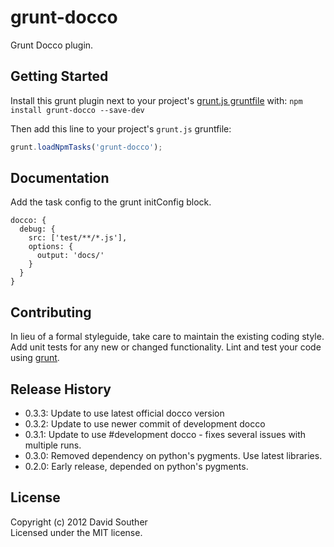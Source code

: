 # grunt-docco

Grunt Docco plugin.

## Getting Started
Install this grunt plugin next to your project's [grunt.js gruntfile][getting_started] with: `npm install grunt-docco --save-dev`

Then add this line to your project's `grunt.js` gruntfile:

```javascript
grunt.loadNpmTasks('grunt-docco');
```

[grunt]: https://github.com/cowboy/grunt
[getting_started]: https://github.com/cowboy/grunt/blob/master/docs/getting_started.md

## Documentation

Add the task config to the grunt initConfig block.

```
docco: {
  debug: {
    src: ['test/**/*.js'],
    options: {
      output: 'docs/'
    }
  }
}

```

## Contributing
In lieu of a formal styleguide, take care to maintain the existing coding style. Add unit tests for any new or changed functionality. Lint and test your code using [grunt][grunt].

## Release History
* 0.3.3: Update to use latest official docco version
* 0.3.2: Update to use newer commit of development docco
* 0.3.1: Update to use #development docco - fixes several issues with multiple runs.
* 0.3.0: Removed dependency on python's pygments. Use latest libraries.
* 0.2.0: Early release, depended on python's pygments.

## License
Copyright (c) 2012 David Souther  
Licensed under the MIT license.
